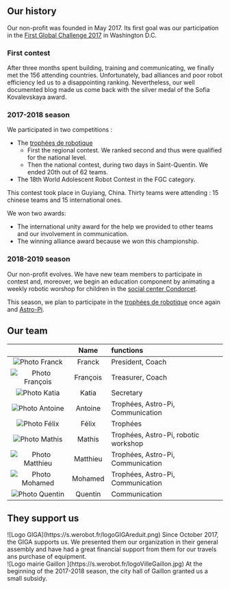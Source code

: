 ## Our history

Our non-profit was founded in May 2017. Its first goal was our participation in the [First Global Challenge 2017](https://first.global/archive/fgc-2017/) in Washington D.C.

### First contest

After three months spent building, training and communicating, we finally met the 156 attending countries. Unfortunately, bad alliances and poor robot efficiency led us to a disappointing ranking. Nevertheless, our well documented blog made us come back with the silver medal of the Sofia Kovalevskaya award.

### 2017-2018 season

We participated in two competitions :
- The [trophées de robotique](http://tropheesderobotique.fr)
  - First the regional contest. We ranked second and thus were qualified for the national level.
  - Then the national contest, during two days in Saint-Quentin. We ended 20th out of 62 teams.
- The 18th World Adolescent Robot Contest in the FGC category.

This contest took place in Guyiang, China. Thirty teams were attending : 15 chinese teams and 15 international ones.

We won two awards:
  - The international unity award for the help we provided to other teams and our involvement in communication.
  - The winning alliance award because we won this championship.

### 2018-2019 season

Our non-profit evolves. We have new team members to participate in contest and, moreover, we begin an education component by animating a weekly robotic worshop for children in the [social center Condorcet](https://www.espacecondorcet.org/).

This season, we plan to participate in the [trophées de robotique](http://tropheesderobotique.fr) once again and [Astro-Pi](https://www.astro-pi.org).

## Our team

|   | Name  | functions |
| :---: | :---: | :---|
| ![Photo Franck](url) | Franck | President, Coach |
| ![Photo François](url) | François | Treasurer, Coach|
| ![Photo Katia](url) | Katia | Secretary |
| ![Photo Antoine](url) | Antoine | Trophées, Astro-Pi, Communication |
| ![Photo Félix](url) | Félix | Trophées |
| ![Photo Mathis](url) | Mathis |  Trophées, Astro-Pi, robotic workshop |
| ![Photo Matthieu](url) | Matthieu|  Trophées, Astro-Pi, Communication |
| ![Photo Mohamed](url) | Mohamed |  Trophées, Astro-Pi, Communication |
| ![Photo Quentin](url) | Quentin | Communication |

## They support us

<div class="partners">
<div class="partner">
![Logo GIGA](https://s.werobot.fr/logoGIGAreduit.png)
Since October 2017, the GIGA supports us. We presented them our organization in their general assembly and have had a great financial support from them for our travels ans purchase of equipment.
</div>

<div class="partner">
![Logo mairie Gaillon ](https://s.werobot.fr/logoVilleGaillon.jpg)
At the beginning of the 2017-2018 season, the city hall of Gaillon granted us a small subsidy.
</div>
</div>
